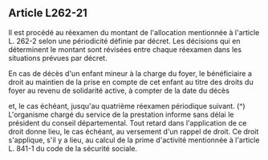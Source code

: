 ## Article L262-21


Il est procédé au réexamen du montant de l'allocation mentionnée à l'article L. 262-2 selon une périodicité
définie par décret. Les décisions qui en déterminent le montant sont révisées entre chaque réexamen dans les
situations prévues par décret.

En cas de décès d'un enfant mineur à la charge du foyer, le bénéficiaire a droit au maintien de la prise en
compte de cet enfant au titre des droits du foyer au revenu de solidarité active, à compter de la date du décès

et, le cas échéant, jusqu'au quatrième réexamen périodique suivant. (^)
L'organisme chargé du service de la prestation informe sans délai le président du conseil départemental. Tout
retard dans l'application de ce droit donne lieu, le cas échéant, au versement d'un rappel de droit.
Ce droit s'applique, s'il y a lieu, au calcul de la prime d'activité mentionnée à l'article L. 841-1 du code de la
sécurité sociale.

